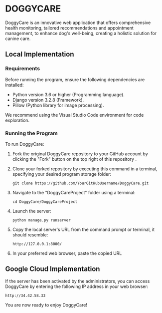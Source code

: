 # DOGGYCARE
DoggyCare is an innovative web application that offers comprehensive health monitoring, tailored recommendations and appointment management, to enhance dog's well-being, creating a holistic solution for canine care.

## Local Implementation

### Requirements
Before running the program, ensure the following dependencies are installed:

- Python version 3.6 or higher (Programming language).
- Django version 3.2.8 (Framework).
- Pillow (Python library for image processing).

We recommend using the Visual Studio Code environment for code exploration.

### Running the Program
To run DoggyCare:

1. Fork the original DoggyCare repository to your GitHub account by clicking the "Fork" button on the top right of this repository .
 
2. Clone your forked repository by executing this command in a terminal, specifying your desired program storage folder:

   ```shell
   git clone https://github.com/YourGitHubUsername/DoggyCare.git

3. Navigate to the "DoggyCareProject" folder using a terminal:

   ```shell
   cd DoggyCare/DoggyCareProject
   
4. Launch the server:

   ```shell
   python manage.py runserver

5. Copy the local server's URL from the command prompt or terminal, it should resemble:

   ```shell
   http://127.0.0.1:8000/
   
6. In your preferred web browser, paste the copied URL


## Google Cloud Implementation

If the server has been activated by the administrators, you can access DoggyCare by entering the following IP address in your web browser:

    
    http://34.42.58.33


You are now ready to enjoy DoggyCare!
